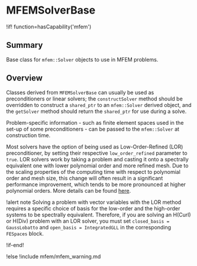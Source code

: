 # MFEMSolverBase

!if! function=hasCapability('mfem')

## Summary

Base class for `mfem::Solver` objects to use in MFEM problems.

## Overview

Classes derived from `MFEMSolverBase` can usually be used as preconditioners or linear solvers; the
`constructSolver` method should be overridden to construct a `shared_ptr` to an `mfem::Solver`
derived object, and the `getSolver` method should return the `shared_ptr` for use during a solve.

Problem-specific information - such as finite element spaces used in the set-up of some
preconditioners - can be passed to the `mfem::Solver` at construction time.

Most solvers have the option of being used as Low-Order-Refined (LOR) preconditioner, by setting their respective `low_order_refined` parameter to `true`. LOR solvers work by taking a problem and casting it onto a spectrally equivalent one with lower polynomial order and more refined mesh. Due to the scaling properties of the computing time with respect to polynomial order and mesh size, this change will often result in a significant performance improvement, which tends to be more pronounced at higher polynomial orders. More details can be found [here](https://mfem.org/pdf/workshop21/15_WillPazner_High_Order_Solvers.pdf).

!alert note Solving a problem with vector variables with the LOR method requires a specific choice of basis for the low-order and the high-order systems to be spectrally equivalent. Therefore, if you are solving an H(Curl) or H(Div) problem with an LOR solver, you must set `closed_basis = GaussLobatto` and `open_basis = IntegratedGLL` in the corresponding `FESpaces` block.


!if-end!

!else
!include mfem/mfem_warning.md
